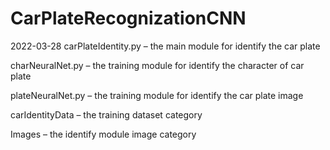 # CarPlateRecognizationCNN
2022-03-28
carPlateIdentity.py – the main module for identify the car plate

charNeuralNet.py – the training module for identify the character of car plate

plateNeuralNet.py – the training module for identify the car plate image

carIdentityData – the training dataset category

Images – the identify module image category
